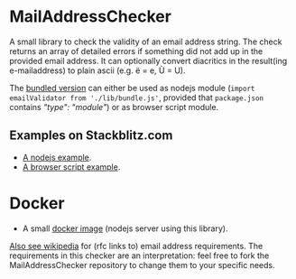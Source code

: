 # MailAddressChecker

A small library to check the validity of an email address string. The check returns an array of detailed errors if something did not add up in the provided email address. It can optionally convert diacritics in the result(ing e-mailaddress) to plain ascii (e.g. ë = e, Ù = U). 

The [bundled version](https://kooiinc.github.io/MailAddressChecker/lib/bundle.js) can either be used as nodejs module (`import emailValidator from './lib/bundle.js'`, provided that `package.json` contains *"type": "module"*) or as browser script module.

## Examples on Stackblitz.com

- [A nodejs example](https://stackblitz.com/edit/node-wcpuam?file=index.js).
- [A browser script example](https://stackblitz.com/edit/web-platform-xcpv4a?file=script.js).

# Docker
- A small [docker image](https://hub.docker.com/r/kooiinc/emailcheckserver) (nodejs server using this library).

<a target="_blank" href="https://en.wikipedia.org/wiki/Email_address#Validation_and_verification">Also see wikipedia</a> for (rfc links to) email address requirements. The requirements in this checker are an interpretation: feel free to fork the MailAddressChecker repository to change them to your specific needs.
